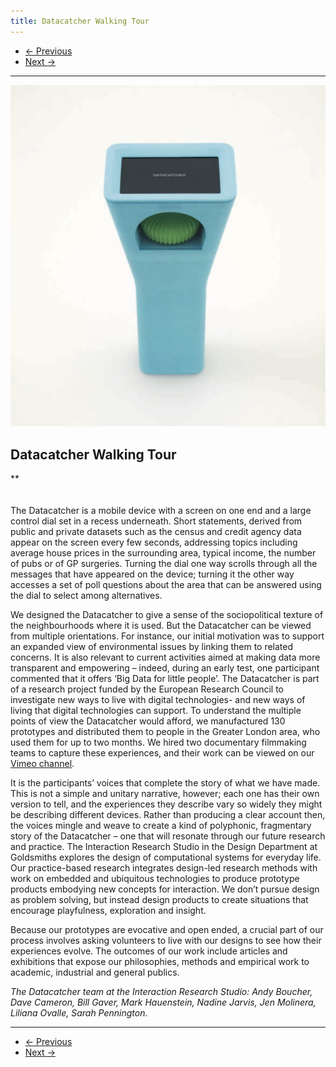 ```yaml
---
title: Datacatcher Walking Tour
---
```


<nav aria-label="...">
  <ul class="pager">
    <li class="previous"><a href="11.html"><span aria-hidden="true">&larr;</span> Previous</a></li>
    <li class="next"><a href="13.html">Next <span aria-hidden="true">&rarr;</span></a></li>
  </ul>
</nav>

---

![](images/12.jpg)

## Datacatcher Walking Tour
**
<br />
<br />
<br />
The Datacatcher is a mobile device with a screen on one end and a large control dial set in a recess underneath. Short statements, derived from public and private datasets such as the census and credit agency data appear on the screen every few seconds, addressing topics including average house prices in the surrounding area, typical income, the number of pubs or of GP surgeries. Turning the dial one way scrolls through all the messages that have appeared on the device; turning it the other way accesses a set of poll questions about the area that can be answered using the dial to select among alternatives.

We designed the Datacatcher to give a sense of the sociopolitical texture of the neighbourhoods where it is used. But the Datacatcher can be viewed from multiple orientations. For instance, our initial motivation was to support an expanded view of environmental issues by linking them to related concerns. It is also relevant to current activities aimed at making data more transparent and empowering – indeed, during an early test, one participant commented that it offers ‘Big Data for little people’. The Datacatcher is part of a research project funded by the European Research Council to investigate new ways to live with digital technologies- and new ways of living that digital technologies can support. To understand the multiple points of view the Datacatcher would afford, we manufactured 130 prototypes and distributed them to people in the Greater London area, who used them for up to two months. We hired two documentary filmmaking teams to capture these experiences, and their work can be viewed on our <a href="http://vimeo.com/channels/datacatcher">Vimeo channel</a>.

It is the participants’ voices that complete the story of what we have made. This is not a simple and unitary narrative, however; each one has their own version to tell, and the experiences they describe vary so widely they might be describing different devices. Rather than producing a clear account then, the voices mingle and weave to create a kind of polyphonic, fragmentary story of the Datacatcher – one that will resonate through our future research and practice. The Interaction Research Studio in the Design Department at Goldsmiths explores the design of computational systems for everyday life. Our practice-based research integrates design-led research methods with work on embedded and ubiquitous technologies to produce prototype products embodying new concepts for interaction. We don’t pursue design as problem solving, but instead design products to create situations that encourage playfulness, exploration and insight.

Because our prototypes are evocative and open ended, a crucial part of our process involves asking volunteers to live with our designs to see how their experiences evolve. The outcomes of our work include articles and exhibitions that expose our philosophies, methods and empirical work to academic, industrial and general publics.

*The Datacatcher team at the Interaction Research Studio: Andy Boucher, Dave Cameron, Bill Gaver, Mark Hauenstein, Nadine Jarvis, Jen Molinera, Liliana Ovalle, Sarah Pennington.*

---

<nav aria-label="...">
  <ul class="pager">
    <li class="previous"><a href="11.html"><span aria-hidden="true">&larr;</span> Previous</a></li>
    <li class="next"><a href="13.html">Next <span aria-hidden="true">&rarr;</span></a></li>
  </ul>
</nav>
